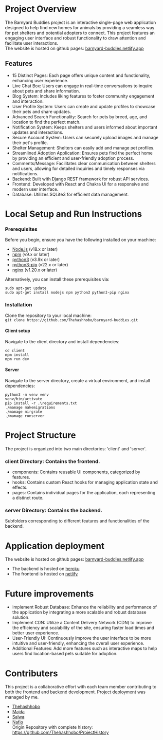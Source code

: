 # Project Overview
The Barnyard Buddies project is an interactive single-page web application designed to help find new homes for animals by providing a seamless way for pet shelters and potential adopters to connect. This project features an engaging user interface and robust functionality to draw attention and facilitate user interactions. \
The website is hosted on github pages: [barnyard-buddies.netlify.app](https://barnyard-buddies.netlify.app/)

## Features
- 15 Distinct Pages: Each page offers unique content and functionality, enhancing user experience.
- Live Chat Box: Users can engage in real-time conversations to inquire about pets and share information.
- Blog System: Includes liking features to foster community engagement and interaction.
- User Profile System: Users can create and update profiles to showcase their pets and share updates.
- Advanced Search Functionality: Search for pets by breed, age, and location to find the perfect match.
- Notification System: Keeps shelters and users informed about important updates and interactions.
- Secure Account System: Users can securely upload images and manage their pet's profile.
- Shelter Management: Shelters can easily add and manage pet profiles.
- Streamlined Adoption Application: Ensures pets find the perfect home by providing an efficient and user-friendly adoption process.
- Comments/Message: Facilitates clear communication between shelters and users, allowing for detailed inquiries and timely responses via notifications.
- Backend: Built with Django REST framework for robust API services.
- Frontend: Developed with React and Chakra UI for a responsive and modern user interface.
- Database: Utilizes SQLite3 for efficient data management.

# Local Setup and Run Instructions

### Prerequisites
Before you begin, ensure you have the following installed on your machine:
- [Node.js](https://nodejs.org/en/) (v18.x or later)
- [npm](https://www.npmjs.com/) (v9.x or later)
- [python3](https://www.python.org/downloads/) (v3.9x or later)
- [python3-pip](https://pip.pypa.io/en/stable/installation/) (v22.x or later)
- [nginx](https://nginx.org/en/download.html) (v1.20.x or later)

Alternatively, you can install these prerequisites via:
```
sudo apt-get update
sudo apt-get install nodejs npm python3 python3-pip nginx
```
### Installation
Clone the repository to your local machine: \
`git clone https://github.com/Thehashhobo/barnyard-buddies.git`

#### Client setup
Navigate to the client directory and install dependencies:
```
cd client
npm install 
npm run dev
```
#### Server 
Navigate to the server directory, create a virtual environment, and install dependencies:
```
python3 -m venv venv
venv/bin/activate
pip install -r .\requirements.txt
./manage makemigrations
./manage mirgrate
./manage runserver
```

# Project Structure
The project is organized into two main directories: 'client' and 'server'.


### client Directory: Contains the frontend.
- components: Contains reusable UI components, categorized by features.
- hooks: Contains custom React hooks for managing application state and effects.
- pages: Contains individual pages for the application, each representing a distinct route.

### server Directory: Contains the backend.
Subfolders corresponding to different features and functionalities of the backend.

# Application deployment
The website is hosted on github pages: [barnyard-buddies.netlify.app](https://barnyard-buddies.netlify.app/)
- The backend is hosted on [heroku](https://www.heroku.com/home)
- The frontend is hosted on [netlify](https://www.netlify.com/)

# Future improvements
- Implement Robust Database: Enhance the reliability and performance of the application by integrating a more scalable and robust database solution.
- Implement CDN: Utilize a Content Delivery Network (CDN) to improve the efficiency and scalability of the site, ensuring faster load times and better user experience.
- User-Friendly UI: Continuously improve the user interface to be more intuitive and user-friendly, enhancing the overall user experience.
- Additional Features: Add more features such as interactive maps to help users find location-based pets suitable for adoption.

# Contributers
This project is a collaborative effort with each team member contributing to both the frontend and backend development. Project deployment was managed by me.
- [Thehashhobo](https://github.com/Thehashhobo)
- [Majda](https://github.com/majdaloj)
- [Salwa](https://github.com/sms-sudo)
- [Nafio](https://github.com/nafiomiah) \
Origin Repository with complete history: https://github.com/Thehashhobo/ProjectHistory

